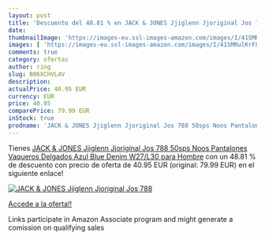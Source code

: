 ```yaml
---
layout: post
title: 'Descuento del 48.81 % en JACK & JONES Jjiglenn Jjoriginal Jos 788'
date: 
thumbnailImage: 'https://images-eu.ssl-images-amazon.com/images/I/41SMRulKrFL._SL200_.jpg'
images: [ 'https://images-eu.ssl-images-amazon.com/images/I/41SMRulKrFL._SL200_.jpg' ]
comments: true
category: ofertas
author: ring
slug: B06XCHVL4V
description:
actualPrice: 40.95 EUR
currency: EUR
price: 40.95
comparePrice: 79.99 EUR
inStock: true
prodname: 'JACK & JONES Jjiglenn Jjoriginal Jos 788 50sps Noos Pantalones Vaqueros Delgados  Azul Blue Denim  W27/L30 para Hombre'
---
```


Tienes [JACK & JONES Jjiglenn Jjoriginal Jos 788 50sps Noos Pantalones Vaqueros Delgados  Azul Blue Denim  W27/L30 para Hombre](https://www.amazon.es/dp/B06XCHVL4V/?tag=tolees-21) con un 48.81 % de descuento con precio de oferta de 40.95 EUR (original: 79.99 EUR) en el siguiente enlace!

[![JACK & JONES Jjiglenn Jjoriginal Jos 788](https://images-eu.ssl-images-amazon.com/images/I/41SMRulKrFL._SL200_.jpg)](https://www.amazon.es/dp/B06XCHVL4V/?tag=tolees-21)

[Accede a la oferta!!](https://www.amazon.es/dp/B06XCHVL4V/?tag=tolees-21)

Links participate in Amazon Associate program and might generate a comission on qualifying sales


